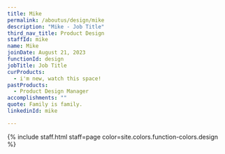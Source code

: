 ```yaml
---
title: Mike
permalink: /aboutus/design/mike
description: "Mike - Job Title"
third_nav_title: Product Design
staffId: mike
name: Mike
joinDate: August 21, 2023
functionId: design
jobTitle: Job Title
curProducts:
  - i'm new, watch this space!
pastProducts:
  - Product Design Manager
accomplishments: ""
quote: Family is family.
linkedinId: mike

---
```


{% include staff.html staff=page color=site.colors.function-colors.design %}
